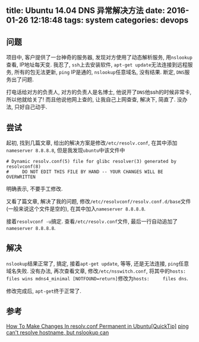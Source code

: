 title: Ubuntu 14.04 DNS 异常解决方法
date: 2016-01-26 12:18:48
tags: system
categories: devops
---

## 问题

项目中, 客户提供了一台神奇的服务器, 发现对方使用了动态解析服务, 用`nslookup`查看, IP地址每天变. 我忍了, `ssh`上去安装软件, `apt-get update`无法连接到远程服务, 所有的包无法更新, `ping` IP是通的, `nslookup`任意域名, 没有结果. 断定, `DNS`服务出了问题.

打电话给对方的负责人, 对方的负责人是名博士, 他说开了`DNS`他ssh的时候非常卡, 所以他就给关了! 而且他说他网上查的, 让我自己上网查查, 解决下, 简直了. 没办法, 只好自己动手.

## 尝试

起初, 找到几篇文章, 给出的解决方案是修改`/etc/resolv.conf`, 在其中添加`nameserver 8.8.8.8`, 但是我发现`ubuntu`中该文件中
```
# Dynamic resolv.conf(5) file for glibc resolver(3) generated by resolvconf(8)
#     DO NOT EDIT THIS FILE BY HAND -- YOUR CHANGES WILL BE OVERWRITTEN
```
明确表示, 不要手工修改.

又看了篇文章, 解决了我的问题, 修改`/etc/resolvconf/resolv.conf.d/base`文件(一般来说这个文件是空的), 在其中加入`nameserver 8.8.8.8`.

接着`resolvconf -u`搞定. 查看`/etc/resolv.conf`文件, 最后一行自动追加了`nameserver 8.8.8.8`.

## 解决

`nslookup`结果正常了, 搞定, 接着`apt-get update`, 等等, 还是无法连接, `ping`任意域名失败. 没有办法, 再次查看文章, 修改`/etc/nsswitch.conf`, 将其中的`hosts:          files wins mdns4_minimal [NOTFOUND=return]`修改为`hosts:		files dns`.

修改完成后, `apt-get`终于正常了.

## 参考

[How To Make Changes In resolv.conf Permanent in Ubuntu[QuickTip]](http://itsfoss.com/resolvconf-permanent-ubuntu/)
[ping can't resolve hostname, but nslookup can](http://superuser.com/questions/704785/ping-cant-resolve-hostname-but-nslookup-can)
